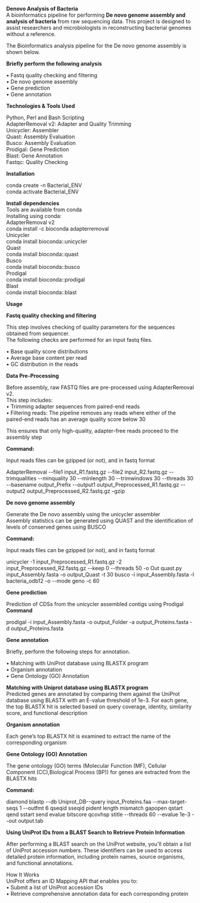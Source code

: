 **Denovo Analysis of Bacteria**    
A bioinformatics pipeline for performing **De novo genome assembly and analysis of bacteria** from raw sequencing data. This project is designed to assist researchers and microbiologists in reconstructing bacterial genomes without a reference.  
  
The Bioinformatics analysis pipeline for the De novo genome assembly is shown below.   
  
**Briefly perform the following analysis**        
  
  •  	Fastq quality checking and filtering  
  •	  De novo genome assembly  
  •  	Gene prediction  
  •	  Gene annotation  
  
**Technologies & Tools Used**   
  
Python, Perl and Bash Scripting    
AdapterRemoval v2: Adapter and Quality Trimming   
Unicycler: Assembler    
Quast: Assembly Evaluation  
Busco: Assembly Evaluation  
Prodigal: Gene Prediction    
Blast: Gene Annotation    
Fastqc: Quality Checking   

**Installation**  

conda create -n Bacterial_ENV  
conda activate Bacterial_ENV  

**Install dependencies**   
Tools are  available from conda  
Installing using conda:  
AdapterRemoval v2  
conda install -c bioconda adapterremoval  
Unicycler  
conda install bioconda::unicycler  
Quast  
conda install bioconda::quast  
Busco  
conda install bioconda::busco  
Prodigal  
conda install bioconda::prodigal  
Blast  
conda install bioconda::blast  

**Usage**  

**Fastq quality checking and filtering** 
  
This step involves checking of quality parameters for the sequences obtained from sequencer.  
The following checks are performed for an input fastq files.
  
•	Base quality score distributions      
•	Average base content per read   
•	GC distribution in the reads  
  
**Data Pre-Processing**  
  
Before assembly, raw FASTQ files are pre-processed using AdapterRemoval v2.    
This step includes:      
•	Trimming adapter sequences from paired-end reads      
•	Filtering reads: The pipeline removes any reads where either of the paired-end reads has an average quality score below 30  
  
This ensures that only high-quality, adapter-free reads proceed to the assembly step   
  
**Command:**  
  
Input reads files can be gzipped (or not), and in fastq format  
  
AdapterRemoval --file1 input_R1.fastq.gz --file2  input_R2.fastq.gz --trimqualities --minquality 30 --minlength 30 --trimwindows 30 --threads 30  --basename output_Prefix  --output1 output_Preprocessed_R1.fastq.gz --output2 output_Preprocessed_R2.fastq.gz –gzip
  
**De novo genome assembly**    
  
Generate the De novo assembly using the unicycler assembler    
Assembly statistics can be generated using QUAST and the identification of  levels of conserved genes using BUSCO   
  
**Command:**  
  
Input reads files can be gzipped (or not), and in fastq format  
  
unicycler -1 input_Preprocessed_R1.fastq.gz  -2  input_Preprocessed_R2.fastq.gz  --keep 0 --threads 50 -o Out
quast.py input_Assembly.fasta -o output_Quast -t 30
busco -i input_Assembly.fasta -l bacteria_odb12 -o   --mode geno -c 60  
  
**Gene prediction**  
  
Prediction of  CDSs from the unicycler assembled contigs using Prodigal  
**Command**  
  
prodigal -i input_Assembly.fasta -o output_Folder  -a output_Proteins.fasta -d output_Proteins.fasta
    
**Gene annotation**  
  
Briefly, perform the following steps for annotation.  
  
•	Matching with UniProt database using BLASTX program  
•	Organism annotation  
•	Gene Ontology (GO) Annotation    
  
**Matching with Uniprot database using BLASTX program**  
Predicted genes are annotated by comparing them against the UniProt database using BLASTX with an E-value threshold of 1e-3. For each gene, the top BLASTX hit is selected based on query coverage, identity, similarity score, and functional description  
  
**Organism annotation**   
   
Each gene’s top BLASTX hit is examined to extract the name of the corresponding organism  

  
**Gene Ontology (GO) Annotation**  
  
The gene ontology (GO) terms (Molecular Function (MF), Cellular Component (CC),Biological Process (BP)) for genes are extracted from the BLASTX hits  
  
  
**Command:**  
  
diamond blastp --db Uniprot_DB--query input_Proteins.faa --max-target-seqs 1 --outfmt 6 qseqid sseqid pident length mismatch gapopen qstart qend sstart send evalue bitscore qcovhsp stitle --threads 60 --evalue 1e-3 --out output.tab  

**Using UniProt IDs from a BLAST Search to Retrieve Protein Information**   

After performing a BLAST search on the UniProt website, you'll obtain a list of UniProt accession numbers. These identifiers can be used to access detailed protein information, including protein names, source organisms, and functional annotations.  
  
How It Works  
UniProt offers an ID Mapping API that enables you to:  
• Submit a list of UniProt accession IDs  
• Retrieve comprehensive annotation data for each corresponding protein  
  
  

  
    
    

  




